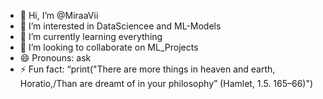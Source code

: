 - 👋 Hi, I’m @MiraaVii
- 👀 I’m interested in DataSciencee and ML-Models
- 🌱 I’m currently learning everything
- 💞️ I’m looking to collaborate on ML_Projects
- 😄 Pronouns: ask
- ⚡ Fun fact: “print("There are more things in heaven and earth, Horatio,/Than are dreamt of in your philosophy” (Hamlet, 1.5. 165–66)")

<!---
MiraaVii/MiraaVii is a ✨ special ✨ repository because its `README.md` (this file) appears on your GitHub profile.
You can click the Preview link to take a look at your changes.
--->
